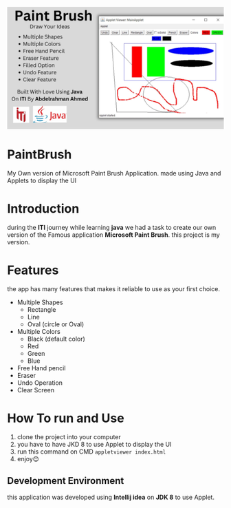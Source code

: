 ![](media/PaintBrushImage.jpg)

# PaintBrush
My Own version of Microsoft Paint Brush Application. made using Java and Applets to display the UI

# Introduction
during the **ITI** journey while learning **java** we had a task to create our own version of the Famous application **Microsoft Paint Brush**. this project is my version.


# Features
the app has many features that makes it reliable to use as your first choice.

- Multiple Shapes
    - Rectangle
    - Line
    - Oval (circle or Oval)
- Multiple Colors
    - Black (default color)
    - Red
    - Green
    - Blue
- Free Hand pencil
- Eraser 
- Undo Operation
- Clear Screen

# How To run and Use
1. clone the project into your computer
2. you have to have JKD 8 to use Applet to display the UI
3. run this command on CMD `appletviewer index.html`
4. enjoy😊


## Development Environment
this application was developed using **Intellij idea** on **JDK 8** to use Applet.


